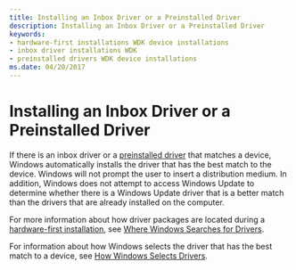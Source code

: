```yaml
---
title: Installing an Inbox Driver or a Preinstalled Driver
description: Installing an Inbox Driver or a Preinstalled Driver
keywords:
- hardware-first installations WDK device installations
- inbox driver installations WDK
- preinstalled drivers WDK device installations
ms.date: 04/20/2017
---
```


# Installing an Inbox Driver or a Preinstalled Driver


If there is an inbox driver or a [preinstalled driver](preinstalling-driver-packages.md) that matches a device, Windows automatically installs the driver that has the best match to the device. Windows will not prompt the user to insert a distribution medium. In addition, Windows does not attempt to access Windows Update to determine whether there is a Windows Update driver that is a better match than the drivers that are already installed on the computer.

For more information about how driver packages are located during a [hardware-first installation](hardware-first-installation.md), see [Where Windows Searches for Drivers](./how-windows-selects-a-driver-for-a-device.md).

For information about how Windows selects the driver that has the best match to a device, see [How Windows Selects Drivers](./how-windows-selects-a-driver-for-a-device.md).

